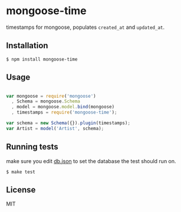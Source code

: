 
# mongoose-time

timestamps for mongoose, populates `created_at` and `updated_at`.

## Installation

    $ npm install mongoose-time

## Usage

```javascript

var mongoose = require('mongoose')
  , Schema = mongoose.Schema
  , model = mongoose.model.bind(mongoose)
  , timestamps = require('mongoose-time');

var schema = new Schema({}).plugin(timestamps);
var Artist = model('Artist', schema);

```

## Running tests

make sure you edit [db.json](/yields/mongoose-time/blob/master/test/db.json) to set the database the test
should run on.

    $ make test

## License

MIT
